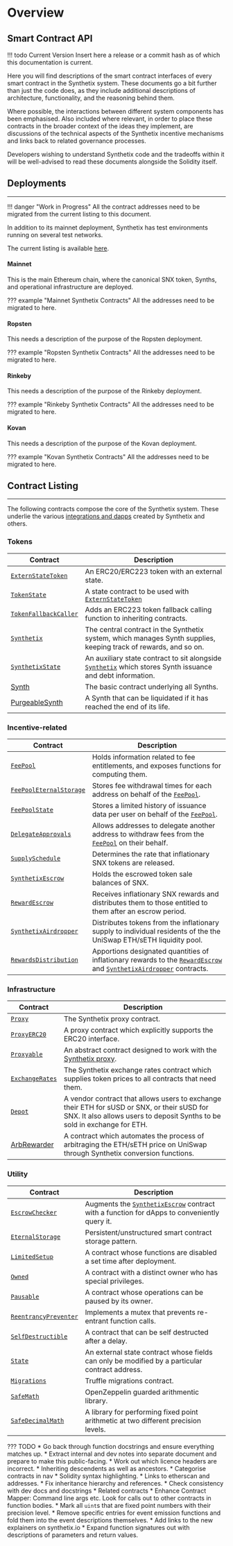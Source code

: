 # Overview

## Smart Contract API

!!! todo Current Version
    Insert here a release or a commit hash as of which this documentation is current.

Here you will find descriptions of the smart contract interfaces of every smart contract in the Synthetix system. These documents go a bit further than just the code does, as they include additional descriptions of architecture, functionality, and the reasoning behind them.

Where possible, the interactions between different system components has been emphasised. Also included where relevant, in order to place these contracts in the broader context of the ideas they implement, are discussions of the technical aspects of the Synthetix incentive mechanisms and links back to related governance processes.

Developers wishing to understand Synthetix code and the tradeoffs within it will be well-advised to read these documents alongside the Solidity itself.

<section-sep />

## Deployments

---

!!! danger "Work in Progress"
    All the contract addresses need to be migrated from the current listing to this document.

In addition to its mainnet deployment, Synthetix has test environments running on several test networks.

The current listing is available [here](https://developer.synthetix.io/api/docs/deployed-contracts.html).

#### Mainnet

This is the main Ethereum chain, where the canonical SNX token, Synths, and operational infrastructure are deployed.

??? example "Mainnet Synthetix Contracts"
    All the addresses need to be migrated to here.

#### Ropsten

This needs a description of the purpose of the Ropsten deployment.

??? example "Ropsten Synthetix Contracts"
    All the addresses need to be migrated to here.

#### Rinkeby

This needs a description of the purpose of the Rinkeby deployment.

??? example "Rinkeby Synthetix Contracts"
    All the addresses need to be migrated to here.

#### Kovan

This needs a description of the purpose of the Kovan deployment.

??? example "Kovan Synthetix Contracts"
    All the addresses need to be migrated to here.

<section-sep />

## Contract Listing

---

The following contracts compose the core of the Synthetix system. These underlie the various [integrations and dapps](../#integrations-and-dapps) created by Synthetix and others.

### Tokens

Contract | Description
---------|------------
[`ExternStateToken`](ExternStateToken.md) | An ERC20/ERC223 token with an external state.
[`TokenState`](TokenState.md) | A state contract to be used with [`ExternStateToken`](ExternStateToken.md)
[`TokenFallbackCaller`](TokenFallbackCaller.md) | Adds an ERC223 token fallback calling function to inheriting contracts.
[`Synthetix`](Synthetix.md) | The central contract in the Synthetix system, which manages Synth supplies, keeping track of rewards, and so on.
[`SynthetixState`](SynthetixState.md) | An auxiliary state contract to sit alongside [`Synthetix`](Synthetix.md) which stores Synth issuance and debt information.
[Synth](Synth.md) | The basic contract underlying all Synths.
[PurgeableSynth](PurgeableSynth.md) | A Synth that can be liquidated if it has reached the end of its life.

### Incentive-related

Contract | Description
---------|------------
[`FeePool`](FeePool.md) | Holds information related to fee entitlements, and exposes functions for computing them.
[`FeePoolEternalStorage`](FeePoolEternalStorage.md) | Stores fee withdrawal times for each address on behalf of the [`FeePool`](FeePool.md).
[`FeePoolState`](FeePoolState.md) | Stores a limited history of issuance data per user on behalf of the [`FeePool`](FeePool.md).
[`DelegateApprovals`](DelegateApprovals.md) | Allows addresses to delegate another address to withdraw fees from the [`FeePool`](FeePool.md) on their behalf.
[`SupplySchedule`](SupplySchedule.md) | Determines the rate that inflationary SNX tokens are released.
[`SynthetixEscrow`](SynthetixEscrow.md) | Holds the escrowed token sale balances of SNX.
[`RewardEscrow`](RewardEscrow.md) | Receives inflationary SNX rewards and distributes them to those entitled to them after an escrow period.
[`SynthetixAirdropper`](SynthetixAirdropper.md) | Distributes tokens from the inflationary supply to individual residents of the the UniSwap ETH/sETH liquidity pool.
[`RewardsDistribution`](RewardsDistribution.md) | Apportions designated quantities of inflationary rewards to the [`RewardEscrow`](RewardEscrow.md) and [`SynthetixAirdropper`](SynthetixAirdropper.md) contracts.

### Infrastructure

Contract | Description
---------|------------
[`Proxy`](Proxy.md) | The Synthetix proxy contract.
[`ProxyERC20`](ProxyERC20.md) | A proxy contract which explicitly supports the ERC20 interface.
[`Proxyable`](Proxyable.md) | An abstract contract designed to work with the [Synthetix proxy](Proxy.md).
[`ExchangeRates`](ExchangeRates.md) | The Synthetix exchange rates contract which supplies token prices to all contracts that need them.
[`Depot`](Depot.md) | A vendor contract that allows users to exchange their ETH for sUSD or SNX, or their sUSD for SNX. It also allows users to deposit Synths to be sold in exchange for ETH.
[ArbRewarder](ArbRewarder.md) | A contract which automates the process of arbitraging the ETH/sETH price on UniSwap through Synthetix conversion functions.

### Utility

Contract | Description
---------|------------
[`EscrowChecker`](EscrowChecker.md) | Augments the [`SynthetixEscrow`](SynthetixEscrow.md) contract with a function for dApps to conveniently query it.
[`EternalStorage`](EternalStorage.md) | Persistent/unstructured smart contract storage pattern.
[`LimitedSetup`](LimitedSetup.md) | A contract whose functions are disabled a set time after deployment.
[`Owned`](Owned.md) | A contract with a distinct owner who has special privileges.
[`Pausable`](Pausable.md) | A contract whose operations can be paused by its owner.
[`ReentrancyPreventer`](ReentrancyPreventer.md) | Implements a mutex that prevents re-entrant function calls.
[`SelfDestructible`](SelfDestructible.md) | A contract that can be self destructed after a delay.
[`State`](State.md) | An external state contract whose fields can only be modified by a particular contract address.
[`Migrations`](Migrations.md) | Truffle migrations contract.
[`SafeMath`](SafeMath.md) | OpenZeppelin guarded arithmentic library.
[`SafeDecimalMath`](SafeDecimalMath.md) | A library for performing fixed point arithmetic at two different precision levels.

<section-sep />

??? TODO
    * Go back through function docstrings and ensure everything matches up.
    * Extract internal and dev notes into separate document and prepare to make this public-facing.
    * Work out which licence headers are incorrect.
    * Inheriting descendents as well as ancestors.
    * Categorise contracts in nav
    * Solidity syntax highlighting.
    * Links to etherscan and addresses.
    * Fix inheritance hierarchy and references.
    * Check consistency with dev docs and docstrings
    * Related contracts
    * Enhance Contract Mapper: Command line args etc. Look for calls out to other contracts in function bodies.
    * Mark all `uint`s that are fixed point numbers with their precision level.
    * Remove specific entries for event emission functions and fold them into the event descriptions themselves.
    * Add links to the new explainers on synthetix.io
    * Expand function signatures out with descriptions of parameters and return values.
